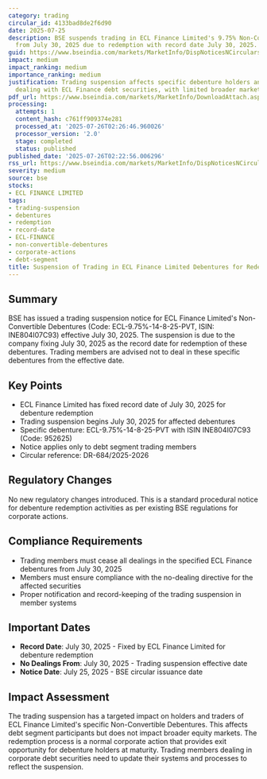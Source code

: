 ```yaml
---
category: trading
circular_id: 4133bad8de2f6d90
date: 2025-07-25
description: BSE suspends trading in ECL Finance Limited's 9.75% Non-Convertible Debentures
  from July 30, 2025 due to redemption with record date July 30, 2025.
guid: https://www.bseindia.com/markets/MarketInfo/DispNoticesNCirculars.aspx?Noticeid={C374C75B-8E7B-4A6A-AE9C-1A865AC4FB09}&noticeno=20250725-63&dt=07/25/2025&icount=63&totcount=69&flag=0
impact: medium
impact_ranking: medium
importance_ranking: medium
justification: Trading suspension affects specific debenture holders and trading members
  dealing with ECL Finance debt securities, with limited broader market impact
pdf_url: https://www.bseindia.com/markets/MarketInfo/DownloadAttach.aspx?id=20250725-63&attachedId=
processing:
  attempts: 1
  content_hash: c761ff909374e281
  processed_at: '2025-07-26T02:26:46.960026'
  processor_version: '2.0'
  stage: completed
  status: published
published_date: '2025-07-26T02:22:56.006296'
rss_url: https://www.bseindia.com/markets/MarketInfo/DispNoticesNCirculars.aspx?Noticeid={C374C75B-8E7B-4A6A-AE9C-1A865AC4FB09}&noticeno=20250725-63&dt=07/25/2025&icount=63&totcount=69&flag=0
severity: medium
source: bse
stocks:
- ECL FINANCE LIMITED
tags:
- trading-suspension
- debentures
- redemption
- record-date
- ECL-FINANCE
- non-convertible-debentures
- corporate-actions
- debt-segment
title: Suspension of Trading in ECL Finance Limited Debentures for Redemption
---
```


## Summary

BSE has issued a trading suspension notice for ECL Finance Limited's Non-Convertible Debentures (Code: ECL-9.75%-14-8-25-PVT, ISIN: INE804I07C93) effective July 30, 2025. The suspension is due to the company fixing July 30, 2025 as the record date for redemption of these debentures. Trading members are advised not to deal in these specific debentures from the effective date.

## Key Points

- ECL Finance Limited has fixed record date of July 30, 2025 for debenture redemption
- Trading suspension begins July 30, 2025 for affected debentures
- Specific debenture: ECL-9.75%-14-8-25-PVT with ISIN INE804I07C93 (Code: 952625)
- Notice applies only to debt segment trading members
- Circular reference: DR-684/2025-2026

## Regulatory Changes

No new regulatory changes introduced. This is a standard procedural notice for debenture redemption activities as per existing BSE regulations for corporate actions.

## Compliance Requirements

- Trading members must cease all dealings in the specified ECL Finance debentures from July 30, 2025
- Members must ensure compliance with the no-dealing directive for the affected securities
- Proper notification and record-keeping of the trading suspension in member systems

## Important Dates

- **Record Date**: July 30, 2025 - Fixed by ECL Finance Limited for debenture redemption
- **No Dealings From**: July 30, 2025 - Trading suspension effective date
- **Notice Date**: July 25, 2025 - BSE circular issuance date

## Impact Assessment

The trading suspension has a targeted impact on holders and traders of ECL Finance Limited's specific Non-Convertible Debentures. This affects debt segment participants but does not impact broader equity markets. The redemption process is a normal corporate action that provides exit opportunity for debenture holders at maturity. Trading members dealing in corporate debt securities need to update their systems and processes to reflect the suspension.